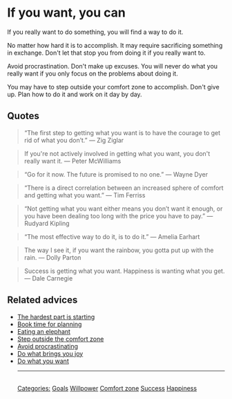 # If you want, you can

If you really want to do something, you will find a way to do it.
 
No matter how hard it is to accomplish. It may require sacrificing something in exchange. Don't let that stop you from doing it if you really want to.
 
Avoid procrastination. Don't make up excuses. You will never do what you really want if you only focus on the problems about doing it.
 
You may have to step outside your comfort zone to accomplish. Don't give up. Plan how to do it and work on it day by day.

## Quotes

> “The first step to getting what you want is to have the courage to get rid of what you don’t.” — Zig Ziglar

> If you're not actively involved in getting what you want, you don't really want it. ― Peter McWilliams

> “Go for it now. The future is promised to no one.” — Wayne Dyer

> “There is a direct correlation between an increased sphere of comfort and getting what you want.” ― Tim Ferriss

> “Not getting what you want either means you don’t want it enough, or you have been dealing too long with the price you have to pay.” — Rudyard Kipling

> “The most effective way to do it, is to do it.” — Amelia Earhart

> The way I see it, if you want the rainbow, you gotta put up with the rain. ― Dolly Parton

> Success is getting what you want. Happiness is wanting what you get. ― Dale Carnegie

## Related advices

- [The hardest part is starting](../The%20hardest%20part%20is%20starting/index.md)
- [Book time for planning](../Book%20time%20for%20planning/index.md)
- [Eating an elephant](../Eating%20an%20elephant/index.md)
- [Step outside the comfort zone](../Step%20outside%20the%20comfort%20zone/index.md)
- [Avoid procrastinating](../Avoid%20procrastinating/index.md)
- [Do what brings you joy](../Do%20what%20brings%20you%20joy/index.md)
- [Do what you want](../Do%20what%20you%20want/index.md)<hr/><br/>[Categories:](../Categories/index.md) [Goals](../Categories/Goals.md) [Willpower](../Categories/Willpower.md) [Comfort zone](../Categories/Comfort%20zone.md) [Success](../Categories/Success.md) [Happiness](../Categories/Happiness.md)
